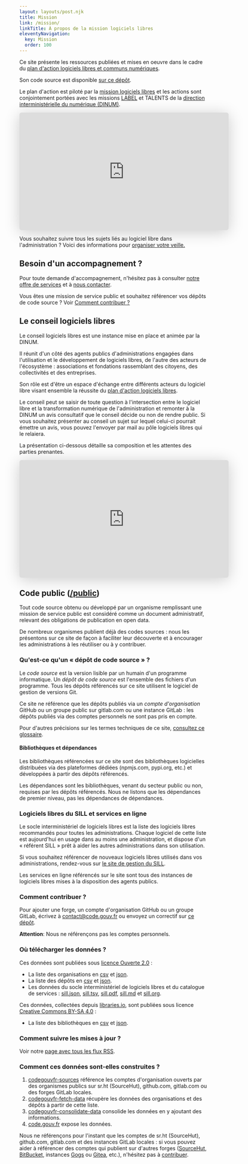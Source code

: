 ```yaml
---
layout: layouts/post.njk
title: Mission
link: /mission/
linkTitle: À propos de la mission logiciels libres
eleventyNavigation:
  key: Mission
  order: 100
---
```


Ce site présente les ressources publiées et mises en oeuvre dans le cadre du [plan d'action logiciels libres et communs numériques](/plan-action-logiciels-libres-et-communs-numeriques/).

Son code source est disponible [sur ce dépôt](https://git.sr.ht/~codegouvfr/code.gouv.fr_home).

Le plan d'action est piloté par la [mission logiciels libres](https://speakerdeck.com/bluehats/dinum) et les actions sont conjointement portées avec les missions [LABEL](https://catalogue.numerique.gouv.fr) et TALENTS de la [direction interministérielle du numérique (DINUM)](https://www.numerique.gouv.fr/).

<iframe class="speakerdeck-iframe" style="border: 0px none; background: rgba(0, 0, 0, 0.1) none repeat scroll 0% 0% padding-box; margin: 0px; padding: 0px; border-radius: 6px; box-shadow: rgba(0, 0, 0, 0.2) 0px 5px 40px; width: 560px; height: 315px;" src="https://speakerdeck.com/player/7ceb08a81930464b8a9595352930d9a9" title="Présentation de la mission logiciels libres de la DINUM" allowfullscreen="true" mozallowfullscreen="true" webkitallowfullscreen="true" data-ratio="1.7777777777777777" frameborder="0"></iframe>

<div class="fr-highlight">
  <p>Vous souhaitez suivre tous les sujets liés au logiciel libre dans l'administration ?  Voici des informations pour <a href="https://man.sr.ht/~codegouvfr/logiciels-libres/veille.md" title="Organiser votre veille sur le logiciel libre dans l'administration - Lien externe">organiser votre veille.</a></p>
</div>

## Besoin d'un accompagnement ?

Pour toute demande d'accompagnement, n'hésitez pas à consulter [notre offre de services](https://man.sr.ht/~codegouvfr/logiciels-libres/offre-de-services.md "Offre de services du pôle logiciels libres - Lien externe") et à [nous contacter](/contacts/).

<div class="fr-highlight">
  <p>Vous êtes une mission de service public et souhaitez référencer vos dépôts de code source ?  Voir <a href="#comment-contribuer">Comment contribuer ?</a>
  </p>
</div>

## Le conseil logiciels libres

Le conseil logiciels libres est une instance mise en place et animée par la DINUM.

Il réunit d'un côté des agents publics d'administrations engagées dans l'utilisation et le développement de logiciels libres, de l'autre des acteurs de l'écosystème : associations et fondations rassemblant des citoyens, des collectivités et des entreprises.

Son rôle est d'être un espace d'échange entre différents acteurs du logiciel libre visant ensemble la réussite du [plan d'action logiciels libres](/plan-action-logiciels-libres-et-communs-numeriques/).

Le conseil peut se saisir de toute question à l'intersection entre le logiciel libre et la transformation numérique de l'administration et remonter à la DINUM un avis consultatif que le conseil décide ou non de rendre public.  Si vous souhaitez présenter au conseil un sujet sur lequel celui-ci pourrait émettre un avis, vous pouvez l'envoyer par mail au pôle logiciels libres qui le relaiera.

La présentation ci-dessous détaille sa composition et les attentes des parties prenantes.

<iframe class="speakerdeck-iframe" style="border: 0px none; background: rgba(0, 0, 0, 0.1) none repeat scroll 0% 0% padding-box; margin: 0px; padding: 0px; border-radius: 6px; box-shadow: rgba(0, 0, 0, 0.2) 0px 5px 40px; width: 560px; height: 315px;" src="https://speakerdeck.com/player/e09521e4a3c142fda37ec1dce2030ce2" title="Présentation du conseil logiciels libres animé par la DINUM" allowfullscreen="true" mozallowfullscreen="true" webkitallowfullscreen="true" data-ratio="1.7777777777777777" frameborder="0"></iframe>

## Code public ([/public](https://code.gouv.fr/public))

Tout code source obtenu ou développé par un organisme remplissant une mission de service public est considéré comme un document administratif, relevant des obligations de publication en open data.

De nombreux organismes publient déjà des codes sources : nous les présentons sur ce site de façon à faciliter leur découverte et à encourager les administrations à les réutiliser ou à y contribuer.

### Qu'est-ce qu'un « dépôt de code source » ?

Le *code source* est la version lisible par un humain d'un programme informatique.  Un *dépôt de code source* est l'ensemble des fichiers d'un programme.  Tous les dépôts référencés sur ce site utilisent le logiciel de gestion de versions Git.

Ce site ne référence que les dépôts publiés via un *compte d'organisation* GitHub ou un groupe public sur gitlab.com ou une instance GitLab : les dépôts publiés via des comptes personnels ne sont pas pris en compte.

Pour d'autres précisions sur les termes techniques de ce site, [consultez ce glossaire](https://man.sr.ht/~codegouvfr/logiciels-libres/glossary.fr.md).

#### Bibliothèques et dépendances

Les bibliothèques référencées sur ce site sont des bibliothèques logicielles distribuées via des plateformes dédiées (npmjs.com, pypi.org, etc.) et développées à partir des dépôts référencés.

Les dépendances sont les bibliothèques, venant du secteur public ou non, requises par les dépôts référencés.  Nous ne listons que les dépendances de premier niveau, pas les dépendances de dépendances.

### Logiciels libres du SILL et services en ligne

Le socle interministériel de logiciels libres est la liste des logiciels libres recommandés pour toutes les administrations.  Chaque logiciel de cette liste est aujourd'hui en usage dans au moins une administration, et dispose d'un « référent SILL » prêt à aider les autres administrations dans son utilisation.

Si vous souhaitez référencer de nouveaux logiciels libres utilisés dans vos administrations, rendez-vous sur [le site de gestion du SILL](https://sill.code.gouv.fr).

Les services en ligne référencés sur le site sont tous des instances de logiciels libres mises à la disposition des agents publics.

<h3 id="comment-contribuer">Comment contribuer ?</h3>

Pour ajouter une forge, un compte d'organisation GitHub ou un groupe GitLab, écrivez à [contact@code.gouv.fr](mailto:contact@code.gouv.fr) ou envoyez un correctif sur [ce dépôt](https://git.sr.ht/~codegouvfr/codegouvfr-sources/).

**Attention**: Nous ne référençons pas les comptes personnels.

### Où télécharger les données ?

Ces données sont publiées sous [licence Ouverte 2.0](https://spdx.org/licenses/etalab-2.0.html) :

* La liste des organisations en [csv](https://code.gouv.fr/data/organizations/csv/all.csv) et [json](https://code.gouv.fr/data/organizations/json/all.json).
* La liste des dépôts en [csv](https://code.gouv.fr/data/repositories/csv/all.csv) et [json](https://code.gouv.fr/data/repositories/json/all.json).
* Les données du socle interministériel de logiciels libres  et du catalogue de services : [sill.json](https://sill.code.gouv.fr/api/sill.json), [sill.tsv](https://code.gouv.fr/data/sill.tsv), [sill.pdf](https://code.gouv.fr/data/sill.pdf), [sill.md](https://code.gouv.fr/data/sill.md) et [sill.org](https://code.gouv.fr/data/sill.org).

Ces données, collectées depuis [libraries.io](https://libraries.io/terms), sont publiées sous licence [Creative Commons BY-SA 4.0](https://creativecommons.org/licenses/by-sa/4.0/) :

* La liste des bibliothèques en [csv](https://code.gouv.fr/data/libraries/csv/all.csv) et [json](https://code.gouv.fr/data/libraries/json/all.json).

### Comment suivre les mises à jour ?

Voir notre [page avec tous les flux RSS](https://code.gouv.fr/public/#/feeds).

### Comment ces données sont-elles construites ?

1. [codegouvfr-sources](https://git.sr.ht/~codegouvfr/codegouvfr-sources) référence les comptes d'organisation ouverts par des organismes publics sur sr.ht (SourceHut), github.com, gitlab.com ou des forges GitLab locales.
2. [codegouvfr-fetch-data](https://git.sr.ht/~codegouvfr/codegouvfr-fetch-data) récupère les données des organisations et des dépôts à partir de cette liste.
3. [codegouvfr-consolidate-data](https://git.sr.ht/~codegouvfr/codegouvfr-consolidate-data) consolide les données en y ajoutant des informations.
4. [code.gouv.fr](https://git.sr.ht/~codegouvfr/code.gouv.fr) expose les données.

Nous ne référençons pour l'instant que les comptes de sr.ht (SourceHut), github.com, gitlab.com et des instances GitLab locales : si vous pouvez aider à référencer des comptes qui publient sur d'autres forges ([SourceHut](https://sourcehut.org/), [BitBucket](https://bitbucket.org), instances [Gogs](https://gogs.io) ou [Gitea](https://gitea.io), etc.), n'hésitez pas à [contribuer](https://git.sr.ht/~codegouvfr/codegouvfr-fetch-data).
